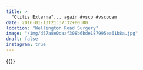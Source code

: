 ```yaml
---
title: >
  "Otitis Externa"... again #vsco #vscocam 
date: 2016-01-13T21:37:32+00:00
location: "Wellington Road Surgery"
image: "/img/d57a8e0daaf308b6bde187995ea61b8a.jpg"
draft: false
instagram: true
---
```


{{<photo src="/img/d57a8e0daaf308b6bde187995ea61b8a.jpg">}}
